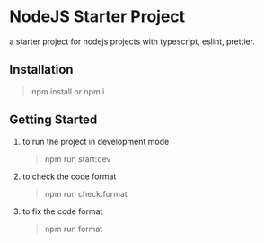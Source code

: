 # NodeJS Starter Project
a starter project for nodejs projects with typescript, eslint, prettier. 
## Installation
> npm install or npm i
## Getting Started
1. to run the project in development mode
    > npm run start:dev
2. to check the code format
    > npm run check:format
3. to fix the code format
    > npm run format